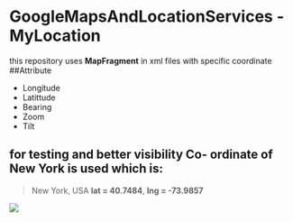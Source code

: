# GoogleMapsAndLocationServices - MyLocation

this repository uses **MapFragment** in xml files with specific coordinate
##Attribute 
- Longitude
- Latittude
- Bearing
- Zoom
- Tilt

## for testing and better visibility Co- ordinate of New York is used which is:
> New York, USA         **lat = 40.7484**,   **lng = -73.9857**

![](ny_map_fragment.png)
